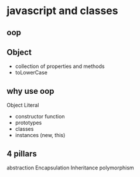 # javascript and classes

## oop

## Object

- collection of properties and methods
- toLowerCase


## why use oop
Object Literal

- constructor function
- prototypes
- classes
- instances (new, this)

## 4 pillars
abstraction
Encapsulation
Inheritance
polymorphism